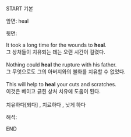 START
기본

앞면:
heal


뒷면:
<div>It took a long time for the wounds to <strong>heal</strong>. </div>그 상처들이 치유되는 데는 오랜 시간이 걸렸다.<br><br><div>Nothing could <strong>heal</strong> the rupture with his father. </div><div><div>그 무엇으로도 그의 아버지와의 불화를 치유할 수 없었다.</div></div><div><br></div><div><div>This will help to <strong>heal</strong> your cuts and scratches. </div><div><div>이것은 베이고 긁힌 상처 치유에 도움이 된다.</div></div></div><br>치유하다[되다] , 치료하다 , 낫게 하다<br>


해석:

END